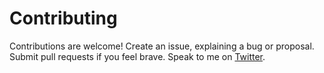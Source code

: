 # Contributing

Contributions are welcome! Create an issue, explaining a bug or proposal. Submit pull requests if you feel brave. Speak to me on [Twitter](https://twitter.com/humblemaze).

